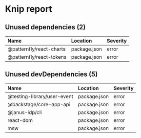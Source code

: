 # Knip report

## Unused dependencies (2)

| Name                     | Location     | Severity |
| :----------------------- | :----------- | :------- |
| @patternfly/react-charts | package.json | error    |
| @patternfly/react-tokens | package.json | error    |

## Unused devDependencies (5)

| Name                        | Location     | Severity |
| :-------------------------- | :----------- | :------- |
| @testing-library/user-event | package.json | error    |
| @backstage/core-app-api     | package.json | error    |
| @janus-idp/cli              | package.json | error    |
| react-dom                   | package.json | error    |
| msw                         | package.json | error    |

